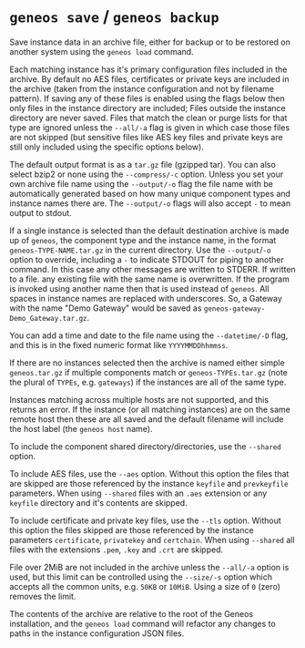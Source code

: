 # `geneos save` / `geneos backup`

Save instance data in an archive file, either for backup or to be restored on another system using the `geneos load` command.

Each matching instance has it's primary configuration files included in the archive. By default no AES files, certificates or private keys are included in the archive (taken from the instance configuration and not by filename pattern). If saving any of these files is enabled using the flags below then only files in the instance directory are included; Files outside the instance directory are never saved. Files that match the clean or purge lists for that type are ignored unless the `--all/-a` flag is given in which case those files are not skipped (but sensitive files like AES key files and private keys are still only included using the specific options below).

The default output format is as a `tar.gz` file (gzipped tar). You can also select bzip2 or none using the `--compress/-c` option. Unless you set your own archive file name using the `--output/-o` flag the file name with be automatically generated based on how many unique component types and instance names there are. The `--output/-o` flags will also accept `-` to mean output to stdout.

If a single instance is selected than the default destination archive is made up of `geneos`, the component type and the instance name, in the format `geneos-TYPE-NAME.tar.gz` in the current directory. Use the `--output`/`-o` option to override, including a `-` to indicate STDOUT for piping to another command. In this case any other messages are written to STDERR. If written to a file. any existing file with the same name is overwritten. If the program is invoked using another name then that is used instead of `geneos`. All spaces in instance names are replaced with underscores. So, a Gateway with the name "Demo Gateway" would be saved as `geneos-gateway-Demo_Gateway.tar.gz`.

You can add a time and date to the file name using the `--datetime/-D` flag, and this is in the fixed numeric format like `YYYYMMDDhhmmss`.

If there are no instances selected then the archive is named either simple `geneos.tar.gz` if multiple components match or `geneos-TYPEs.tar.gz` (note the plural of `TYPEs`, e.g. `gateways`) if the instances are all of the same type.

Instances matching across multiple hosts are not supported, and this returns an error. If the instance (or all matching instances) are on the same remote host then these are all saved and the default filename will include the host label (the `geneos host` name).

To include the component shared directory/directories, use the `--shared` option.

To include AES files, use the `--aes` option. Without this option the files that are skipped are those referenced by the instance `keyfile` and `prevkeyfile` parameters. When using `--shared` files with an `.aes` extension or any `keyfile` directory and it's contents are skipped.

To include certificate and private key files, use the `--tls` option. Without this option the files skipped are those referenced by the instance parameters `certificate`, `privatekey` and `certchain`. When using `--shared` all files with the extensions `.pem`, `.key` and `.crt` are skipped.

File over 2MiB are not included in the archive unless the `--all/-a` option is used, but this limit can be controlled using the `--size/-s` option which accepts all the common units, e.g. `50KB` or `10MiB`. Using a size of `0` (zero) removes the limit.

The contents of the archive are relative to the root of the Geneos installation, and the `geneos load` command will refactor any changes to paths in the instance configuration JSON files.
